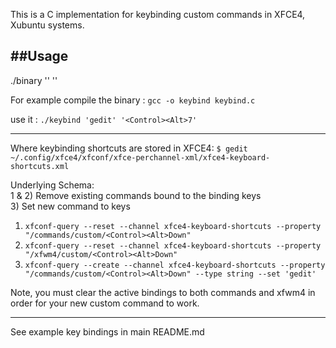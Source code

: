 This is a C implementation for keybinding custom commands in XFCE4, Xubuntu systems.


##Usage 
------------
./binary '<command>' '<binding>'

For example
compile the binary : `gcc -o keybind keybind.c`

use it : `./keybind 'gedit' '<Control><Alt>7'`

------------

Where keybinding shortcuts are stored in XFCE4: `$ gedit ~/.config/xfce4/xfconf/xfce-perchannel-xml/xfce4-keyboard-shortcuts.xml`

Underlying Schema:<br />
1 & 2) Remove existing commands bound to the binding keys <br />
3) Set new command to keys <br />
1) `xfconf-query --reset --channel xfce4-keyboard-shortcuts --property "/commands/custom/<Control><Alt>Down"`<br />
2) `xfconf-query --reset --channel xfce4-keyboard-shortcuts --property "/xfwm4/custom/<Control><Alt>Down"`<br />
3) `xfconf-query --create --channel xfce4-keyboard-shortcuts --property "/commands/custom/<Control><Alt>Down" --type string --set 'gedit'`

Note, you must clear the active bindings to both commands and xfwm4 in order for your new custom command to work.

------------
See example key bindings in main README.md 
